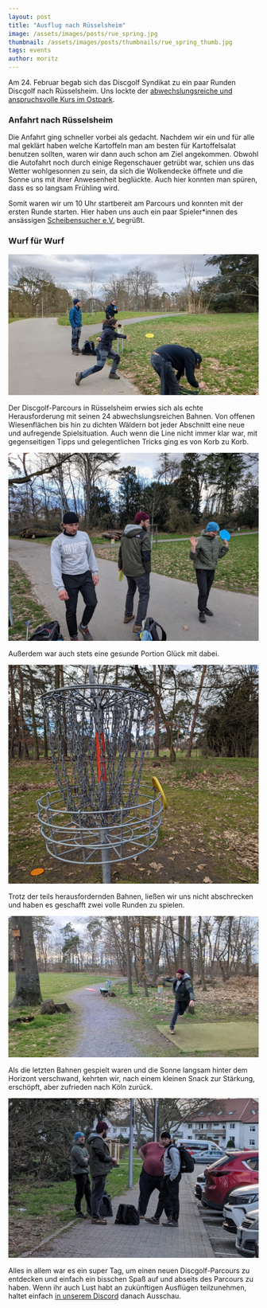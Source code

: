 ```yaml
---
layout: post
title: "Ausflug nach Rüsselsheim"
image: /assets/images/posts/rue_spring.jpg
thumbnail: /assets/images/posts/thumbnails/rue_spring_thumb.jpg
tags: events
author: moritz
---
```


Am 24. Februar begab sich das Discgolf Syndikat zu ein paar Runden Discgolf nach Rüsselsheim. Uns lockte der [abwechslungsreiche und anspruchsvolle Kurs im Ostpark](https://udisc.com/courses/ruesselsheim-ostpark-wYvu).

### Anfahrt nach Rüsselsheim

Die Anfahrt ging schneller vorbei als gedacht.
Nachdem wir ein und für alle mal geklärt haben welche Kartoffeln man am besten für Kartoffelsalat benutzen sollten, waren wir dann auch schon am Ziel angekommen.
Obwohl die Autofahrt noch durch einige Regenschauer getrübt war, schien uns das Wetter wohlgesonnen zu sein, da sich die Wolkendecke öffnete und die Sonne uns mit ihrer Anwesenheit beglückte.
Auch hier konnten man spüren, dass es so langsam Frühling wird.

Somit waren wir um 10 Uhr startbereit am Parcours und konnten mit der ersten Runde starten.
Hier haben uns auch ein paar Spieler*innen des ansässigen [Scheibensucher e.V.](http://www.scheibensucher.de/wp/) begrüßt.

### Wurf für Wurf

![Kerstin am Abwurf](/assets/images/posts/rue_wurf.jpeg)

Der Discgolf-Parcours in Rüsselsheim erwies sich als echte Herausforderung mit seinen 24 abwechslungsreichen Bahnen. Von offenen Wiesenflächen bis hin zu dichten Wäldern bot jeder Abschnitt eine neue und aufregende Spielsituation.
Auch wenn die Line nicht immer klar war, mit gegenseitigen Tipps und gelegentlichen Tricks ging es von Korb zu Korb.

![Beratung zur besten Line ist nicht immer einfach](/assets/images/posts/rue_hands_up.jpeg)


Außerdem war auch stets eine gesunde Portion Glück mit dabei.

![Korb erreicht...egal wie!](/assets/images/posts/rue_close.jpg)

Trotz der teils herausfordernden Bahnen, ließen wir uns nicht abschrecken und haben es geschafft zwei volle Runden zu spielen.

![Moritz gibt alles](/assets/images/posts/rue_full_spin.jpeg)

Als die letzten Bahnen gespielt waren und die Sonne langsam hinter dem Horizont verschwand, kehrten wir, nach einem kleinen Snack zur Stärkung, erschöpft, aber zufrieden nach Köln zurück.

![Abfahrt nach Köln](/assets/images/posts/rue_abfahrt.jpeg)

Alles in allem war es ein super Tag, um einen neuen Discgolf-Parcours zu entdecken und einfach ein bisschen Spaß auf und abseits des Parcours zu haben. Wenn ihr auch Lust habt an zukünftigen Ausflügen teilzunehmen, haltet einfach [in unserem Discord](https://discord.com/invite/bus8ZcaNFT) danach Ausschau.

